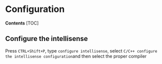 # Configuration

**Contents**
[TOC]

## Configure the intellisense
Press `CTRL+Shift+P`, type `configure intellisense`, select `C/C++ configure the intellisense configuration`and then select the proper compiler